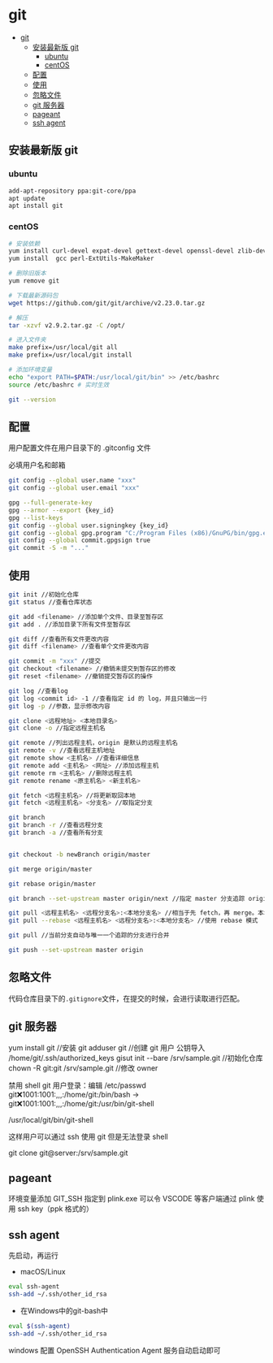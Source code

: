 # git

- [git](#git)
  - [安装最新版 git](#安装最新版-git)
    - [ubuntu](#ubuntu)
    - [centOS](#centos)
  - [配置](#配置)
  - [使用](#使用)
  - [忽略文件](#忽略文件)
  - [git 服务器](#git-服务器)
  - [pageant](#pageant)
  - [ssh agent](#ssh-agent)

## 安装最新版 git

### ubuntu

```bash
add-apt-repository ppa:git-core/ppa
apt update
apt install git
```

### centOS

```bash
# 安装依赖
yum install curl-devel expat-devel gettext-devel openssl-devel zlib-devel
yum install  gcc perl-ExtUtils-MakeMaker

# 删除旧版本
yum remove git

# 下载最新源码包
wget https://github.com/git/git/archive/v2.23.0.tar.gz

# 解压
tar -xzvf v2.9.2.tar.gz -C /opt/

# 进入文件夹
make prefix=/usr/local/git all
make prefix=/usr/local/git install

# 添加环境变量
echo "export PATH=$PATH:/usr/local/git/bin" >> /etc/bashrc
source /etc/bashrc # 实时生效

git --version
```

## 配置

用户配置文件在用户目录下的 .gitconfig 文件

必填用户名和邮箱

```bash
git config --global user.name "xxx"
git config --global user.email "xxx"
```

```bash
gpg --full-generate-key
gpg --armor --export {key_id}
gpg --list-keys
git config --global user.signingkey {key_id}
git config --global gpg.program "C:/Program Files (x86)/GnuPG/bin/gpg.exe"
git config --global commit.gpgsign true
git commit -S -m "..."
```

## 使用

```bash
git init //初始化仓库
git status //查看仓库状态

git add <filename> //添加单个文件、目录至暂存区
git add . //添加目录下所有文件至暂存区

git diff //查看所有文件更改内容
git diff <filename> //查看单个文件更改内容

git commit -m "xxx" //提交
git checkout <filename> //撤销未提交到暂存区的修改
git reset <filename> //撤销提交暂存区的操作

git log //查看log
git log <commit id> -1 //查看指定 id 的 log，并且只输出一行
git log -p //参数，显示修改内容

git clone <远程地址> <本地目录名>
git clone -o //指定远程主机名

git remote //列出远程主机，origin 是默认的远程主机名
git remote -v //查看远程主机地址
git remote show <主机名> //查看详细信息
git remote add <主机名> <网址> //添加远程主机
git remote rm <主机名> //删除远程主机
git remote rename <原主机名> <新主机名>

git fetch <远程主机名> //将更新取回本地
git fetch <远程主机名> <分支名> //取指定分支

git branch
git branch -r //查看远程分支
git branch -a //查看所有分支


git checkout -b newBranch origin/master

git merge origin/master

git rebase origin/master

git branch --set-upstream master origin/next //指定 master 分支追踪 origin/master 分支

git pull <远程主机名> <远程分支名>:<本地分支名> //相当于先 fetch，再 merge。本地分支为当前分支，可以省略。如果当前分支与远程分支存在追踪关系，可以省略远程分支名。如果当前分支只有一个追踪分支，那么主机名也可以省略。
git pull --rebase <远程主机名> <远程分支名>:<本地分支名> //使用 rebase 模式

git pull //当前分支自动与唯一一个追踪的分支进行合并

git push --set-upstream master origin

```

## 忽略文件

代码仓库目录下的`.gitignore`文件，在提交的时候，会进行读取进行匹配。

## git 服务器

yum install git //安装 git
adduser git //创建 git 用户
公钥导入 /home/git/.ssh/authorized_keys
gisut init --bare /srv/sample.git //初始化仓库
chown -R git:git /srv/sample.git //修改 owner

禁用 shell git 用户登录：编辑 /etc/passwd
git:x:1001:1001:,,,:/home/git:/bin/bash -> git:x:1001:1001:,,,:/home/git:/usr/bin/git-shell

/usr/local/git/bin/git-shell

这样用户可以通过 ssh 使用 git 但是无法登录 shell

git clone git@server:/srv/sample.git

## pageant

环境变量添加 GIT_SSH 指定到 plink.exe
可以令 VSCODE 等客户端通过 plink 使用 ssh key（ppk 格式的）

## ssh agent

先启动，再运行

- macOS/Linux

```bash
eval ssh-agent
ssh-add ~/.ssh/other_id_rsa
```

- 在Windows中的git-bash中

```bash
eval $(ssh-agent)
ssh-add ~/.ssh/other_id_rsa
```

windows 配置 OpenSSH Authentication Agent 服务自动启动即可
